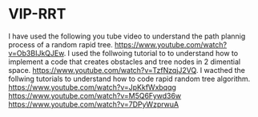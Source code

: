 # VIP-RRT
I have used the following you tube video to understand the path plannig process of a random rapid tree.
 https://www.youtube.com/watch?v=Ob3BIJkQJEw.
I used the follwoing tutorial to to understand how to implement a code that creates obstacles and tree nodes in 2 dimential space. https://www.youtube.com/watch?v=TzfNzqjJ2VQ. 
I wacthed the follwing tutorials to understand how to code rapid random tree algorithm. 
https://www.youtube.com/watch?v=JpKkfWxbqqg
https://www.youtube.com/watch?v=M5Q6Fywd36w
https://www.youtube.com/watch?v=7DPyWzprwuA

